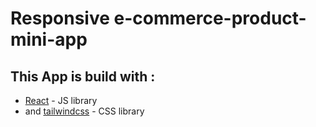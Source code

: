 # Responsive e-commerce-product-mini-app

## This App is build with :
- [React](https://reactjs.org) - JS library 
- and [tailwindcss](https://tailwindcss.com) - CSS library
